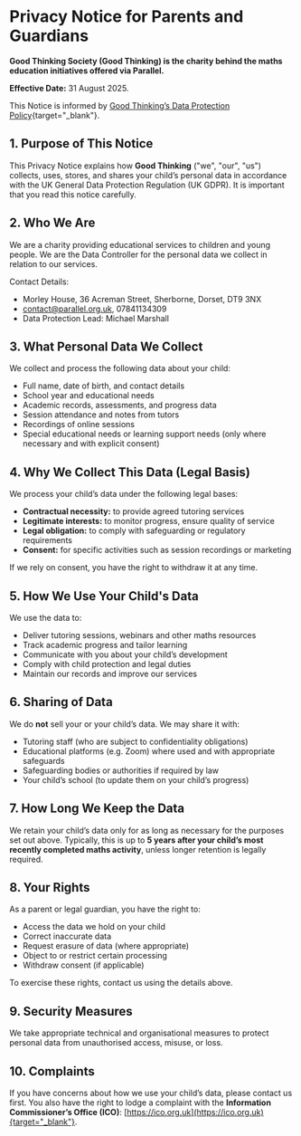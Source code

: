 # Privacy Notice for Parents and Guardians

**Good Thinking Society (Good Thinking) is the charity behind the maths education initiatives offered via Parallel.**

**Effective Date:** 31 August 2025.

This Notice is informed by [Good Thinking’s Data Protection Policy](https://docs.google.com/document/d/1gAvFujgwwU4bdPycxBiqJ3WK8UULyy7t/edit?usp=sharing&ouid=104525238127026012930&rtpof=true&sd=true){target="_blank"}.


## 1. Purpose of This Notice
This Privacy Notice explains how **Good Thinking** ("we", "our", "us") collects, uses, stores, and shares your child’s personal data in accordance with the UK General Data Protection Regulation (UK GDPR). It is important that you read this notice carefully.


## 2. Who We Are
We are a charity providing educational services to children and young people. We are the Data Controller for the personal data we collect in relation to our services.  

Contact Details:  
* Morley House, 36 Acreman Street, Sherborne, Dorset, DT9 3NX
* [contact@parallel.org.uk](mailto:contact@parallel.org.uk), 07841134309
* Data Protection Lead: Michael Marshall


## 3. What Personal Data We Collect


We collect and process the following data about your child:

* Full name, date of birth, and contact details
* School year and educational needs
* Academic records, assessments, and progress data
* Session attendance and notes from tutors
* Recordings of online sessions 
* Special educational needs or learning support needs (only where necessary and with explicit consent)


## 4. Why We Collect This Data (Legal Basis)

We process your child’s data under the following legal bases:  

* **Contractual necessity:** to provide agreed tutoring services
* **Legitimate interests:** to monitor progress, ensure quality of service
* **Legal obligation:** to comply with safeguarding or regulatory requirements
* **Consent:** for specific activities such as session recordings or marketing  

If we rely on consent, you have the right to withdraw it at any time.


## 5. How We Use Your Child's Data

We use the data to:  

* Deliver tutoring sessions, webinars and other maths resources
* Track academic progress and tailor learning
* Communicate with you about your child’s development
* Comply with child protection and legal duties
* Maintain our records and improve our services


## 6. Sharing of Data
We do **not** sell your or your child’s data. We may share it with:  

* Tutoring staff (who are subject to confidentiality obligations)
* Educational platforms (e.g. Zoom) where used and with appropriate safeguards
* Safeguarding bodies or authorities if required by law
* Your child’s school (to update them on your child’s progress)


## 7. How Long We Keep the Data
We retain your child’s data only for as long as necessary for the purposes set out above. Typically, this is up to **5 years after your child’s most recently completed maths activity**, unless longer retention is legally required.


## 8. Your Rights
As a parent or legal guardian, you have the right to:  

* Access the data we hold on your child
* Correct inaccurate data
* Request erasure of data (where appropriate)
* Object to or restrict certain processing
* Withdraw consent (if applicable)  

To exercise these rights, contact us using the details above.


## 9. Security Measures
We take appropriate technical and organisational measures to protect personal data from unauthorised access, misuse, or loss.


## 10. Complaints
If you have concerns about how we use your child’s data, please contact us first. You also have the right to lodge a complaint with the **Information Commissioner’s Office (ICO)**: [https://ico.org.uk](https://ico.org.uk){target="_blank"}.